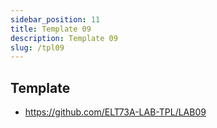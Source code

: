 ```yaml
---
sidebar_position: 11
title: Template 09
description: Template 09
slug: /tpl09
---
```


## Template
- https://github.com/ELT73A-LAB-TPL/LAB09